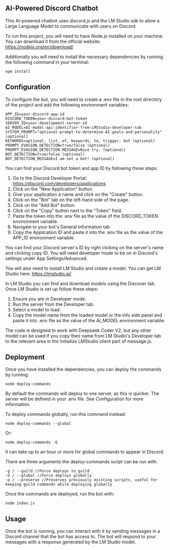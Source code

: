 ## AI-Powered Discord Chatbot
This AI-powered chatbot uses discord.js and the LM Studio sdk to allow a Large Language Model to communicate with users on Discord.

To run this project, you will need to have Node.js installed on your machine. You can download it from the official website: https://nodejs.org/en/download/

Additionally you will need to install the necessary dependencies by running the following command in your terminal:
```
npm install
```

## Configuration
To configure the bot, you will need to create a .env file in the root directory of the project and add the following environment variables:
```
APP_ID=your-discord-app-id
DISCORD_TOKEN=your-discord-bot-token
SERVER_ID=your-development-server-id
AI_MODEL=AI-model-api-identifier-from-LMStudio-developer-tab
SYSTEM_PROMPT="optional-prompt-to-determine-AI-goals-and-personality" (optional)
KEYWORDS=optional, list, of, keywords, to, trigger, bot (optional)
PROMPT_EVASION_DETECTION=true/false (optional)
PROMPT_EVASION_DETECTION_MESSAGE=Nice try. (optional)
BOT_DETECTION=true/false (optional)
BOT_DETECTION_MESSAGE=I am not a bot! (optional)
```
You can find your Discord bot token and app ID by following these steps:
 1. Go to the Discord Developer Portal: https://discord.com/developers/applications
 2. Click on the "New Application" button.
 3. Give your application a name and click on the "Create" button.
 4. Click on the "Bot" tab on the left-hand side of the page.
 5. Click on the "Add Bot" button.
 6. Click on the "Copy" button next to the "Token" field.
 7. Paste the token into the .env file as the value of the DISCORD_TOKEN environment variable.
 8. Navigate to your bot's General Information tab
 9. Copy the Application ID and paste it into the .env file as the value of the APP_ID environment variable.

You can find your Discord server's ID by right clicking on the server's name and clicking copy ID. You will need developer mode to be on in Discord's settings under App Settings/Advanced.

You will also need to install LM Studio and create a model. You can get LM Studio here: https://lmstudio.ai/

In LM Studio you can find and download models using the Discover tab. Once LM Studio is set up follow these steps:
1. Ensure you are in Developer mode.
2. Run the server from the Developer tab.
3. Select a model to load.
4. Copy the model name from the loaded model or the info side panel and paste it into .env file as the value of the AI_MODEL environment variable.

The code is designed to work with Deepseek Coder V2, but any other model can be used if you copy their name from LM Studio's Developer tab to the relevant area in the Initialize LMStudio client part of message.js.

## Deployment
Once you have installed the dependencies, you can deploy the commands by running:
```
node deploy-commands
```
By default the commands will deploy to one server, as this is quicker. The server will be defined in your .env file. See Configuration for more information.

To deploy commands globally, run this command instead:
```
node deploy-commands --global
```
Or:
```
node deploy-commands -G
```
It can take up to an hour or more for global commands to appear in Discord.

There are three arguments the deploy-commands script can be run with:
```
-g / --guild //Force deploys to guild
-G / --global //Force deploys globally
-p / --preserve //Preserves previously existing scripts, useful for keeping guild commands while deploying globally
```

Once the commands are deployed, run the bot with:
```
node index.js
```

## Usage
Once the bot is running, you can interact with it by sending messages in a Discord channel that the bot has access to. The bot will respond to your messages with a response generated by the LM Studio model.
